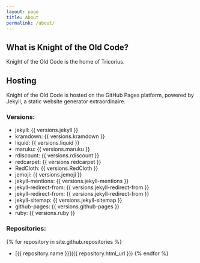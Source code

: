 ```yaml
---
layout: page
title: About
permalink: /about/
---
```


## What is Knight of the Old Code?

Knight of the Old Code is the home of Tricorius. 


## Hosting

Knight of the Old Code is hosted on the GitHub Pages platform, powered by Jekyll, a static website generator extraordinaire.

### Versions:

* jekyll: {{ versions.jekyll }}
* kramdown: {{ versions.kramdown }}
* liquid: {{ versions.liquid }}
* maruku: {{ versions.maruku }}
* rdiscount: {{ versions.rdiscount }}
* redcarpet: {{ versions.redcarpet }}
* RedCloth: {{ versions.RedCloth }}
* jemoji: {{ versions.jemoji }}
* jekyll-mentions: {{ versions.jekyll-mentions }}
* jekyll-redirect-from: {{ versions.jekyll-redirect-from }}
* jekyll-redirect-from: {{ versions.jekyll-redirect-from }}
* jekyll-sitemap: {{ versions.jekyll-sitemap }}
* github-pages: {{ versions.github-pages }}
* ruby: {{ versions.ruby }}
        
### Repositories:

{% for repository in site.github.repositories %}
  * [{{ repository.name }}]({{ repository.html_url }})
{% endfor %}
